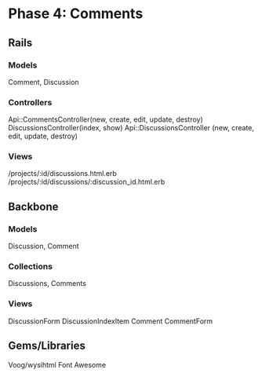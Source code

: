 # Phase 4: Comments

## Rails
### Models
Comment, Discussion

### Controllers
Api::CommentsController(new, create, edit, update, destroy)
DiscussionsController(index, show)
Api::DiscussionsController (new, create, edit, update, destroy)

### Views
/projects/:id/discussions.html.erb
/projects/:id/discussions/:discussion_id.html.erb

## Backbone
### Models
Discussion, Comment

### Collections
Discussions, Comments

### Views
DiscussionForm
DiscussionIndexItem
Comment
CommentForm


## Gems/Libraries
Voog/wysihtml
Font Awesome
